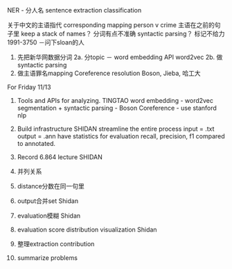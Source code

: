 NER - 分人名
sentence extraction
classification


关于中文的主语指代
corresponding mapping person v crime
主语在之前的句子里 keep a stack of names？
分词有点不准确 syntactic parsing？
标记不给力 1991-3750 －问下sloan的人

1. 先把新华网数据分词
2a. 分topic － word embedding API
word2vec
2b. 做syntactic parsing
3. 做主语罪名mapping
Coreference resolution
Boson, Jieba, 哈工大


For Friday 11/13
1. Tools and APIs for analyzing. TINGTAO
word embedding - word2vec
segmentation + syntactic parsing - Boson
Coreference - use stanford nlp
2. Build infrastructure SHIDAN
streamline the entire process
input = .txt
output = .ann
have statistics for evaluation
recall, precision, f1 compared to annotated.


3. Record 6.864 lecture SHIDAN



1. 并列关系
2. distance分数在同一句里
3. output合并set	Shidan
4. evaluation模糊	Shidan
5. evaluation score distribution visualization	Shidan
6. 整理extraction contribution
7. summarize problems
